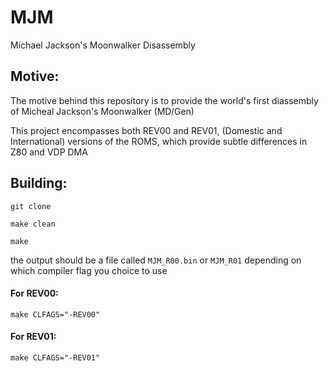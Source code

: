 # MJM
Michael Jackson's Moonwalker Disassembly

## Motive:

The motive behind this repository is to provide the world's first diassembly of Micheal Jackson's Moonwalker (MD/Gen)

This project encompasses both REV00 and REV01, (Domestic and International) versions of the ROMS, which provide subtle differences in Z80 and VDP DMA

## Building:

```
git clone 

make clean

make
```

the output should be a file called ``MJM_R00.bin`` or ``MJM_R01`` depending on which compiler flag you choice to use

#### For REV00:

``make CLFAGS="-REV00"``

#### For REV01:

``make CLFAGS="-REV01"``
